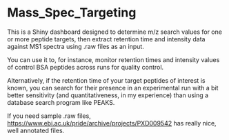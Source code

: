 # Mass_Spec_Targeting

This is a Shiny dashboard designed to determine m/z search values for one or more peptide targets, then extract retention time and intensity data against MS1 spectra using .raw files as an input.

You can use it to, for instance, monitor retention times and intensity values of control BSA peptides across runs for quality control.

Alternatively, if the retention time of your target peptides of interest is known, you can search for their presence in an experimental run with a bit better sensitivity (and quantitativeness, in my experience) than using a database search program like PEAKS.

If you need sample .raw files, https://www.ebi.ac.uk/pride/archive/projects/PXD009542 has really nice, well annotated files.